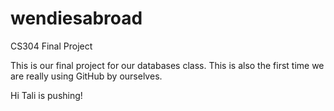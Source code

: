 # wendiesabroad
CS304 Final Project 

This is our final project for our databases class. This is also the first time we are really using GitHub by ourselves.

Hi Tali is pushing!
